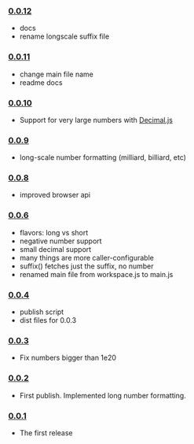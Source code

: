 ### [0.0.12](https://github.com/erosson/swarm-numberformat/releases/tag/v0.0.12)

- docs
- rename longscale suffix file

### [0.0.11](https://github.com/erosson/swarm-numberformat/releases/tag/v0.0.11)

- change main file name
- readme docs

### [0.0.10](https://github.com/erosson/swarm-numberformat/releases/tag/v0.0.10)

- Support for very large numbers with [Decimal.js](https://github.com/MikeMcl/decimal.js)

### [0.0.9](https://github.com/erosson/swarm-numberformat/releases/tag/v0.0.9)

- long-scale number formatting (milliard, billiard, etc)

### [0.0.8](https://github.com/erosson/swarm-numberformat/releases/tag/v0.0.8)

- improved browser api

### [0.0.6](https://github.com/erosson/swarm-numberformat/releases/tag/v0.0.6)

- flavors: long vs short
- negative number support
- small decimal support
- many things are more caller-configurable
- suffix() fetches just the suffix, no number
- renamed main file from workspace.js to main.js

### [0.0.4](https://github.com/erosson/swarm-numberformat/releases/tag/v0.0.4)

- publish script
- dist files for 0.0.3

### [0.0.3](https://github.com/erosson/swarm-numberformat/releases/tag/v0.0.3)

- Fix numbers bigger than 1e20

### [0.0.2](https://github.com/erosson/swarm-numberformat/releases/tag/v0.0.2)

- First publish. Implemented long number formatting.

### [0.0.1](https://github.com/erosson/swarm-numberformat/releases/tag/v0.0.1)

- The first release
